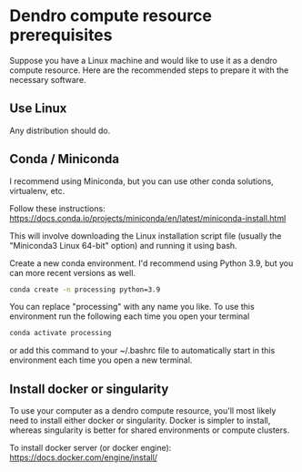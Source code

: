 # Dendro compute resource prerequisites

Suppose you have a Linux machine and would like to use it as a dendro compute resource. Here are the recommended steps to prepare it with the necessary software.

## Use Linux

Any distribution should do.

## Conda / Miniconda

I recommend using Miniconda, but you can use other conda solutions, virtualenv, etc.

Follow these instructions: https://docs.conda.io/projects/miniconda/en/latest/miniconda-install.html

This will involve downloading the Linux installation script file (usually the "Miniconda3 Linux 64-bit" option) and running it using bash.

Create a new conda environment. I'd recommend using Python 3.9, but you can more recent versions as well.

```bash
conda create -n processing python=3.9
```

You can replace "processing" with any name you like. To use this environment run the following each time you open your terminal

```bash
conda activate processing
```

or add this command to your ~/.bashrc file to automatically start in this environment each time you open a new terminal.

## Install docker or singularity

To use your computer as a dendro compute resource, you'll most likely need to install either docker or singularity. Docker is simpler to install, whereas singularity is better for shared environments or compute clusters.

To install docker server (or docker engine): https://docs.docker.com/engine/install/

